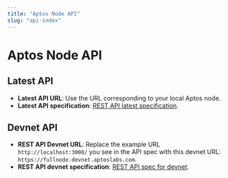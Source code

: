 ```yaml
---
title: "Aptos Node API"
slug: "api-index"
---
```


# Aptos Node API

## Latest API

- **Latest API URL**: Use the URL corresponding to your local Aptos node.
- **Latest API specification**: [REST API latest specification](pathname:///api/latest-api.html?spec=https://raw.githubusercontent.com/aptos-labs/aptos-core/main/api/doc/v1/spec.yaml&hideTryIt=true).

## Devnet API

- **REST API Devnet URL**: Replace the example URL `http://localhost:3000/` you see in the API spec with this devnet URL: `https://fullnode.devnet.aptoslabs.com`.
- **REST API devnet specification**: [REST API spec for devnet](pathname:///api/devnet-api.html?spec=https://raw.githubusercontent.com/aptos-labs/aptos-core/devnet/api/doc/openapi.yaml&hideTryIt=false). 